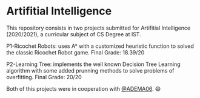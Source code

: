 # Artifitial Intelligence
This repository consists in two projects submitted for Artifitial Intelligence (2020/2021), a curricular subject of CS Degree at IST.

P1-Ricochet Robots: uses A* with a customized heuristic function to solved the classic Ricochet Robot game. Final Grade: 18.39/20

P2-Learning Tree: implements the well known Decision Tree Learning algorithm with some added prunning methods to solve problems of overfitting. Final Grade: 20/20

Both of this projects were in cooperation with [@ADEMA06](https://github.com/ADEMA06). 😄
